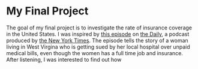 
# My Final Project


The goal of my final project is to investigate the rate of insurance coverage in the United States. I was inspired by [this episode](https://www.nytimes.com/2019/12/02/podcasts/the-daily/medicare.html) on [the Daily](https://www.nytimes.com/column/the-daily), a podcast produced by [the New York Times](https://www.nytimes.com/). The episode tells the story of a woman living in West Virgina who is getting sued by her local hospital over unpaid medical bills, even though the women has a full time job and insurance. After listening, I was interested to find out how 
